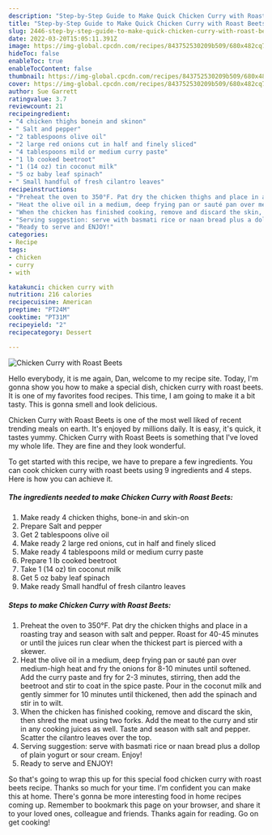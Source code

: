 ```yaml
---
description: "Step-by-Step Guide to Make Quick Chicken Curry with Roast Beets"
title: "Step-by-Step Guide to Make Quick Chicken Curry with Roast Beets"
slug: 2446-step-by-step-guide-to-make-quick-chicken-curry-with-roast-beets
date: 2022-03-20T15:05:11.391Z
image: https://img-global.cpcdn.com/recipes/843752530209b509/680x482cq70/chicken-curry-with-roast-beets-recipe-main-photo.jpg
hideToc: false
enableToc: true
enableTocContent: false
thumbnail: https://img-global.cpcdn.com/recipes/843752530209b509/680x482cq70/chicken-curry-with-roast-beets-recipe-main-photo.jpg
cover: https://img-global.cpcdn.com/recipes/843752530209b509/680x482cq70/chicken-curry-with-roast-beets-recipe-main-photo.jpg
author: Sue Garrett
ratingvalue: 3.7
reviewcount: 21
recipeingredient:
- "4 chicken thighs bonein and skinon"
- " Salt and pepper"
- "2 tablespoons olive oil"
- "2 large red onions cut in half and finely sliced"
- "4 tablespoons mild or medium curry paste"
- "1 lb cooked beetroot"
- "1 (14 oz) tin coconut milk"
- "5 oz baby leaf spinach"
- " Small handful of fresh cilantro leaves"
recipeinstructions:
- "Preheat the oven to 350°F. Pat dry the chicken thighs and place in a roasting tray and season with salt and pepper. Roast for 40-45 minutes or until the juices run clear when the thickest part is pierced with a skewer."
- "Heat the olive oil in a medium, deep frying pan or sauté pan over medium-high heat and fry the onions for 8-10 minutes until softened. Add the curry paste and fry for 2-3 minutes, stirring, then add the beetroot and stir to coat in the spice paste. Pour in the coconut milk and gently simmer for 10 minutes until thickened, then add the spinach and stir in to wilt."
- "When the chicken has finished cooking, remove and discard the skin, then shred the meat using two forks. Add the meat to the curry and stir in any cooking juices as well. Taste and season with salt and pepper. Scatter the cilantro leaves over the top."
- "Serving suggestion: serve with basmati rice or naan bread plus a dollop of plain yogurt or sour cream. Enjoy!"
- "Ready to serve and ENJOY!"
categories:
- Recipe
tags:
- chicken
- curry
- with

katakunci: chicken curry with 
nutrition: 216 calories
recipecuisine: American
preptime: "PT24M"
cooktime: "PT31M"
recipeyield: "2"
recipecategory: Dessert

---
```



![Chicken Curry with Roast Beets](https://img-global.cpcdn.com/recipes/843752530209b509/680x482cq70/chicken-curry-with-roast-beets-recipe-main-photo.jpg)

Hello everybody, it is me again, Dan, welcome to my recipe site. Today, I'm gonna show you how to make a special dish, chicken curry with roast beets. It is one of my favorites food recipes. This time, I am going to make it a bit tasty. This is gonna smell and look delicious.

Chicken Curry with Roast Beets is one of the most well liked of recent trending meals on earth. It's enjoyed by millions daily. It is easy, it's quick, it tastes yummy. Chicken Curry with Roast Beets is something that I've loved my whole life. They are fine and they look wonderful.




To get started with this recipe, we have to prepare a few ingredients. You can cook chicken curry with roast beets using 9 ingredients and 4 steps. Here is how you can achieve it.

<!--inarticleads1-->

##### The ingredients needed to make Chicken Curry with Roast Beets:

1. Make ready 4 chicken thighs, bone-in and skin-on
1. Prepare  Salt and pepper
1. Get 2 tablespoons olive oil
1. Make ready 2 large red onions, cut in half and finely sliced
1. Make ready 4 tablespoons mild or medium curry paste
1. Prepare 1 lb cooked beetroot
1. Take 1 (14 oz) tin coconut milk
1. Get 5 oz baby leaf spinach
1. Make ready  Small handful of fresh cilantro leaves




<!--inarticleads2-->

##### Steps to make Chicken Curry with Roast Beets:

1. Preheat the oven to 350°F. Pat dry the chicken thighs and place in a roasting tray and season with salt and pepper. Roast for 40-45 minutes or until the juices run clear when the thickest part is pierced with a skewer.
1. Heat the olive oil in a medium, deep frying pan or sauté pan over medium-high heat and fry the onions for 8-10 minutes until softened. Add the curry paste and fry for 2-3 minutes, stirring, then add the beetroot and stir to coat in the spice paste. Pour in the coconut milk and gently simmer for 10 minutes until thickened, then add the spinach and stir in to wilt.
1. When the chicken has finished cooking, remove and discard the skin, then shred the meat using two forks. Add the meat to the curry and stir in any cooking juices as well. Taste and season with salt and pepper. Scatter the cilantro leaves over the top.
1. Serving suggestion: serve with basmati rice or naan bread plus a dollop of plain yogurt or sour cream. Enjoy!
1. Ready to serve and ENJOY!



So that's going to wrap this up for this special food chicken curry with roast beets recipe. Thanks so much for your time. I'm confident you can make this at home. There's gonna be more interesting food in home recipes coming up. Remember to bookmark this page on your browser, and share it to your loved ones, colleague and friends. Thanks again for reading. Go on get cooking!

